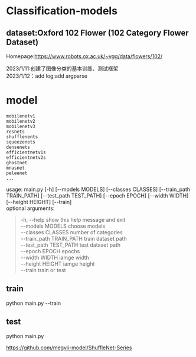 # Classification-models
## dataset:Oxford 102 Flower (102 Category Flower Dataset)  
Homepage:https://www.robots.ox.ac.uk/~vgg/data/flowers/102/


2023/1/11:创建了图像分类的基本训练、测试框架  
2023/1/12：add log;add argparse  
# model  
    mobilenetv1  
    mobilenetv2  
    mobilenetv3
    resnets  
    shufflenents  
    squeezenets  
    densenets  
    efficientnetv1s  
    efficientnetv2s  
    ghostnet  
    mnasnet  
    peleenet
    ...

usage: main.py [-h] [--models MODELS] [--classes CLASSES] [--train_path TRAIN_PATH] [--test_path TEST_PATH] [--epoch EPOCH] [--width WIDTH] [--height HEIGHT] [--train]  
optional arguments:
>   -h, --help            show this help message and exit  
    --models MODELS       choose models  
    --classes CLASSES     number of categories  
    --train_path TRAIN_PATH
                        train dataset path  
    --test_path TEST_PATH
                        test dataset path  
    --epoch EPOCH         epochs  
    --width WIDTH         iamge width  
    --height HEIGHT       iamge height  
    --train               train or test
## train  
python main.py --train  
## test  
python main.py  

https://github.com/megvii-model/ShuffleNet-Series